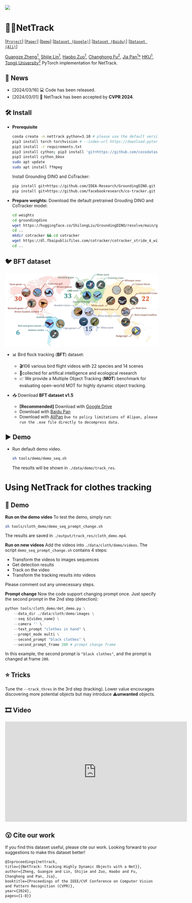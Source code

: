 <img src="./assets/output.gif">

# 🏃‍♀️NetTrack 

[[`Project`](https://george-zhuang.github.io/nettrack/)] [[`Paper`]()] [[`Demo`](https://www.youtube.com/watch?v=h81R1B8HuOE)] [[`Dataset (Google)`](https://drive.google.com/drive/folders/140mPnOVZY-2apH76at9yYuVGIDWOvsH_?usp=sharing)] [[`Dataset (Baidu)`](https://pan.baidu.com/s/1Ztu8-JJLFHmMkJyWrJQ8lQ?pwd=bft5)] [[`Dataset (Ali)`](https://www.alipan.com/s/NFkpgDDw6R3)]

[Guangze Zheng$^1$](https://george-zhuang.github.io/), [Shijie Lin$^1$](https://scholar.google.com/citations?user=sQINQ-YAAAAJ&hl=zh-CN&oi=ao), [Haobo Zuo$^1$](https://scholar.google.com/citations?user=5RhJGKgAAAAJ&hl=zh-CN&oi=ao), [Changhong Fu$^2$](https://scholar.google.com/citations?user=zmbMZ4kAAAAJ&hl=zh-CN&oi=ao), [Jia Pan$^1$*](https://scholar.google.com/citations?user=YYT8-7kAAAAJ&hl=zh-CN&oi=ao)
[HKU$^1$](https://www.hku.hk/), [Tongji University$^2$](https://www.tongji.edu.cn/)
PyTorch implementation for NetTrack.

## 📣 News
- [2024/03/16] 💻 Code has been released.
- [2024/03/01] 📰 NetTrack has been accepted by **CVPR 2024**.

## :hammer_and_wrench: Install 

- **Prerequisite**
  ```bash
  conda create -n nettrack python=3.10 # please use the default version
  pip3 install torch torchvision # --index-url https://download.pytorch.org/whl/cu121
  pip3 install -r requirements.txt
  pip3 install cython; pip3 install 'git+https://github.com/cocodataset/cocoapi.git#subdirectory=PythonAPI'
  pip3 install cython_bbox
  sudo apt update
  sudo apt install ffmpeg
  ```

  Install Grounding DINO and CoTracker:
  ```bash
  pip install git+https://github.com/IDEA-Research/GroundingDINO.git
  pip install git+https://github.com/facebookresearch/co-tracker.git
  ```

- **Prepare weights:**
  Download the default pretrained Grouding DINO and CoTracker model:
  ```bash
  cd weights
  cd groundingdino
  wget https://huggingface.co/ShilongLiu/GroundingDINO/resolve/main/groundingdino_swinb_cogcoor.pth
  cd ..
  mkdir cotracker && cd cotracker
  wget https://dl.fbaipublicfiles.com/cotracker/cotracker_stride_4_wind_8.pth
  cd ..
  ```

## :bird: BFT dataset
<img src="./assets/dataset_conf.jpg" width="600">

- 📊 Bird flock tracking (**BFT**) dataset:
  - 🎬106 various bird flight videos with 22 species and 14 scenes 
  - 🎯collected for artifical intelligence and ecological research
  - 📈 We provide a Multiple Object Tracking (**MOT**) benchmark for evaluating open-world MOT for highly dynamic object tracking.
  
- 📥 Download **BFT dataset v1.5**
  - **[Recommended]** Download with [Google Drive](https://drive.google.com/drive/folders/140mPnOVZY-2apH76at9yYuVGIDWOvsH_?usp=sharing)
  - Download with [Baidu Pan](https://pan.baidu.com/s/1Ztu8-JJLFHmMkJyWrJQ8lQ?pwd=bft5)
  - Download with [AliPan](https://www.alipan.com/s/NFkpgDDw6R3)
      ```Due to policy limitations of Alipan, please run the .exe file directly to decompress data.```


## :arrow_forward: Demo
- Run default demo video. 
  ```bash
  sh tools/demo/demo_seq.sh
  ```
  The results will be shown in ```./data/demo/track_res```.

# Using NetTrack for clothes tracking

## :hammer: Demo
**Run on the demo video**
To test the demo, simply run:
```bash
sh tools/cloth_demo/demo_seq_prompt_change.sh
```
The results are saved in ```./output/track_res/cloth_demo.mp4```.

**Run on new videos**
Add the videos into ```./data/cloth/demo/videos```.
The script ```demo_seq_prompt_change.sh``` contains 4 steps:
- Transform the videos to images sequences
- Get detection results
- Track on the video
- Transform the tracking results into videos

Please comment out any unnecessary steps.

**Prompt change**
Now the code support changing prompt once. Just specify the second prompt in the 2nd step (detection):
```python
python tools/cloth_demo/det_demo.py \
    --data_dir ./data/cloth/demo/images \
    --seq ${video_name} \
    --camera '' \
    --text_prompt "clothes in hand" \
    --prompt_mode multi \
    --second_prompt "black clothes" \ 
    --second_prompt_frame 200 # prompt change frame
```
In this example, the second prompt is ```"black clothes"```, and the prompt is changed at frame ```200```.

## :star: Tricks
Tune the ```--track_thres``` in the 3rd step (tracking). 
Lower value encourages discovering more potential objects but may introduce :warning:**unwanted** objects.

## 🎞️ Video
<div class="text-left">
    <iframe width="600" height="330" src="https://www.youtube.com/embed/h81R1B8HuOE?si=6bgoNCkJUEIUjTJY"
        title="YouTube video player" frameborder="0"
        allow="accelerometer; autoplay; clipboard-write; encrypted-media; gyroscope; picture-in-picture; web-share"
        allowfullscreen></iframe>
</div>

## 😮 Cite our work
If you find this dataset useful, please cite our work. Looking forward to your suggestions to make this dataset better!
```
@Inproceedings{nettrack,
title={{NetTrack: Tracking Highly Dynamic Objects with a Net}},
author={Zheng, Guangze and Lin, Shijie and Zuo, Haobo and Fu, Changhong and Pan, Jia},
booktitle={Proceedings of the IEEE/CVF Conference on Computer Vision and Pattern Recognition (CVPR)},
year={2024},
pages={1-8}}
```